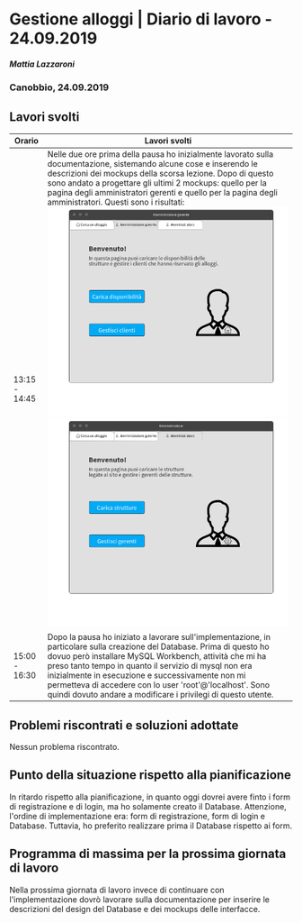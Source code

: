 # Gestione alloggi | Diario di lavoro - 24.09.2019

##### Mattia Lazzaroni

### Canobbio, 24.09.2019

## Lavori svolti
| Orario        | Lavori svolti   |
| ------------- | --------------- |
| 13:15 - 14:45 | Nelle due ore prima della pausa ho inizialmente lavorato sulla documentazione, sistemando alcune cose e inserendo le descrizioni dei mockups della scorsa lezione. Dopo di questo sono andato a progettare gli ultimi 2 mockups: quello per la pagina degli amministratori gerenti e quello per la pagina degli amministratori. Questi sono i risultati: ![Amministratore Gerente](../Progettazione/AmministratoreGerente.png)![Amministratore](../Progettazione/Amministratore.png) |
| 15:00 - 16:30 | Dopo la pausa ho iniziato a lavorare sull'implementazione, in particolare sulla creazione del Database. Prima di questo ho dovuo però installare MySQL Workbench, attività che mi ha preso tanto tempo in quanto il servizio di mysql non era inizialmente in esecuzione e successivamente non mi permetteva di accedere con lo user 'root'@'localhost'. Sono quindi dovuto andare a modificare i privilegi di questo utente.  |

## Problemi riscontrati e soluzioni adottate
Nessun problema riscontrato.

## Punto della situazione rispetto alla pianificazione
In ritardo rispetto alla pianificazione, in quanto oggi dovrei avere finto i form di registrazione e di login, ma ho solamente creato il Database. Attenzione, l'ordine di implementazione era: form di registrazione, form di login e Database. Tuttavia, ho preferito realizzare prima il Database rispetto ai form. 

## Programma di massima per la prossima giornata di lavoro
Nella prossima giornata di lavoro invece di continuare con l'implementazione dovrò lavorare sulla documentazione per inserire le descrizioni del design del Database e dei mockups delle interfacce.

